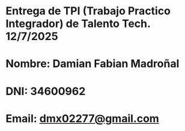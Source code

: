 # Entrega de TPI (Trabajo Practico Integrador) de Talento Tech. 12/7/2025

# Nombre: Damian Fabian Madroñal
# DNI: 34600962
# Email: dmx02277@gmail.com
